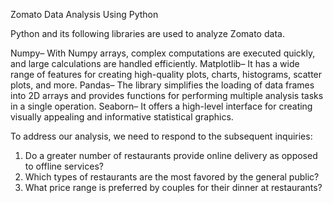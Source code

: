 Zomato Data Analysis Using Python


Python and its following libraries are used to analyze Zomato data.

Numpy– With Numpy arrays, complex computations are executed quickly, and large calculations are handled efficiently.
Matplotlib– It has a wide range of features for creating high-quality plots, charts, histograms, scatter plots, and more.
Pandas– The library simplifies the loading of data frames into 2D arrays and provides functions for performing multiple analysis tasks in a single operation.
Seaborn– It offers a high-level interface for creating visually appealing and informative statistical graphics. 

To address our analysis, we need to respond to the subsequent inquiries:

1) Do a greater number of restaurants provide online delivery as opposed to offline services?
2) Which types of restaurants are the most favored by the general public?
3) What price range is preferred by couples for their dinner at restaurants?

